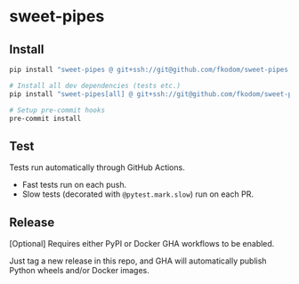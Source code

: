# sweet-pipes

## Install

```bash
pip install "sweet-pipes @ git+ssh://git@github.com/fkodom/sweet-pipes.git"

# Install all dev dependencies (tests etc.)
pip install "sweet-pipes[all] @ git+ssh://git@github.com/fkodom/sweet-pipes.git"

# Setup pre-commit hooks
pre-commit install
```


## Test

Tests run automatically through GitHub Actions.
* Fast tests run on each push.
* Slow tests (decorated with `@pytest.mark.slow`) run on each PR.


## Release

[Optional] Requires either PyPI or Docker GHA workflows to be enabled.

Just tag a new release in this repo, and GHA will automatically publish Python wheels and/or Docker images.
